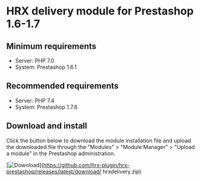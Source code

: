 # HRX delivery module for Prestashop 1.6-1.7

## Minimum requirements
- Server: PHP 7.0
- System: Prestashop 1.6.1

## Recommended requirements
- Server: PHP 7.4
- System: Prestashop 1.7.8

## Download and install
Click the button below to download the module installation file and upload the downloaded file through the "Modules" > "Module Manager" > "Upload a module" in the Prestashop administration.

[![Download](https://img.shields.io/badge/dynamic/json.svg?label=download&url=https://api.github.com/repos/hrx-plugin/hrx-prestashop/releases/latest&query=$.assets[0].name&style=for-the-badge)](https://github.com/hrx-plugin/hrx-prestashop/releases/latest/download/
hrxdelivery.zip)
